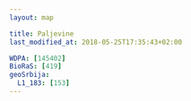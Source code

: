 ```yaml
---
layout: map

title: Paljevine
last_modified_at: 2018-05-25T17:35:43+02:00

WDPA: [145402]
BioRaS: [419]
geoSrbija:
  L1_183: [153]
---
```

